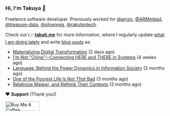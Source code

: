 ### Hi, I'm Takuya 👋

Freelance software developer. Previously worked for [@amzn](https://github.com/amzn), [@ARMmbed](https://github.com/ARMmbed), [@treasure-data](https://github.com/treasure-data), [@silveregg](https://github.com/silveregg), [@rakutentech](https://github.com/rakutentech).

Check out 👉 **[takuti.me](https://takuti.me/)** for more information, where I regularly update [what I am doing lately](https://takuti.me/now/) and write [blog posts](https://takuti.me/note/) as:


- [Materializing Digital Transformation](https://takuti.me/note/materializing-dx/) (2 days ago)
- [I&#39;m Not &#34;China&#34;—Connecting HERE and THERE in Systems](https://takuti.me/note/my-identity-in-malawi/) (4 weeks ago)
- [Language: Behind the Power Dynamics in Information Society](https://takuti.me/note/power-of-language/) (2 months ago)
- [One of the Poorest Life Is Not *That* Bad](https://takuti.me/note/malawian-personal-finance/) (3 months ago)
- [Relativize Malawi, and Rethink Their Contexts](https://takuti.me/note/relativize-and-contextualize/) (3 months ago)

❤️ **Support** (Thank you!)

<a href="https://www.buymeacoffee.com/takuti" target="_blank"><img src="https://cdn.buymeacoffee.com/buttons/v2/default-yellow.png" alt="Buy Me A Coffee" style="height: 30px !important;width: 108px !important;" ></a>

